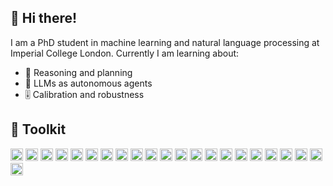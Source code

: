 👋 Hi there!
----------

I am a PhD student in machine learning and natural language processing at Imperial College London. Currently I am learning about:

  - 🧠 Reasoning and planning
  - 🤖 LLMs as autonomous agents
  - 🎚️ Calibration and robustness
 

🧰 Toolkit 
----------

<img src="https://img.shields.io/badge/numpy-%23013243.svg?style=for-the-badge&logo=numpy&logoColor=white" alt="NumPy" height="20"> <img src="https://img.shields.io/badge/pandas-%23150458.svg?style=for-the-badge&logo=pandas&logoColor=white" alt="Pandas" height="20"> <img src="https://img.shields.io/badge/Python-0d22a4?style=for-the-badge&logo=python&logoColor=white" alt="Python" height="20"> <img src="https://img.shields.io/badge/SciPy-%230C55A5.svg?style=for-the-badge&logo=scipy&logoColor=%white" alt="SciPy" height="20"> <img src="https://img.shields.io/badge/matplotlib-327ac6?style=for-the-badge&logo=data:matplotlib.org/_static/images/documentation&logoColor=white" alt="matplotlib" height="20"> <img src="https://img.shields.io/badge/Plotly-1c92cf?style=for-the-badge&logo=plotly&logoColor=white" alt="Plotly" height="20"> <img src="https://img.shields.io/badge/spacy-55c9c2?style=for-the-badge&logo=spacy&logoColor=white" alt="SpaCy" height="20"> <img src="https://img.shields.io/badge/Anaconda-44A833.svg?style=for-the-badge&logo=Anaconda&logoColor=white" alt="Anaconda" height="20"> <img src="https://img.shields.io/badge/hugging_face-%23FFE953.svg?style=for-the-badge&logo=data:https://huggingface.co/front/assets/huggingface_logo-noborder&logoColor=black" alt="HuggingFace" height="20"> <img src="https://img.shields.io/badge/Linux-FCC624?style=for-the-badge&logo=linux&logoColor=black" alt="Linux" height="20"> <img src="https://img.shields.io/badge/scikit--learn-%23F7931E.svg?style=for-the-badge&logo=scikit-learn&logoColor=white" alt="scikit-learn" height="20"> <img src="https://img.shields.io/badge/TensorFlow-%23FF6F00.svg?style=for-the-badge&logo=TensorFlow&logoColor=white" alt="TensorFlow" height="20"> <img src="https://img.shields.io/badge/PyTorch-%23EE4C2C.svg?style=for-the-badge&logo=PyTorch&logoColor=white" alt="PyTorch" height="20"> <img src="https://img.shields.io/badge/Keras-%23D00000.svg?style=for-the-badge&logo=Keras&logoColor=white" alt="Keras" height="20"> <img src="https://img.shields.io/badge/git-%23F05033.svg?style=for-the-badge&logo=git&logoColor=white" alt="Git" height="20"> <img src="https://img.shields.io/badge/Jupyter-F37626.svg?style=for-the-badge&logo=Jupyter&logoColor=white" alt="Jupyter" height="20"> <img src="https://img.shields.io/badge/java-%23ED8B00.svg?style=for-the-badge&logo=openjdk&logoColor=white" alt="Java" height="20"> <img src="https://img.shields.io/badge/JavaScript-F7DF1E.svg?style=for-the-badge&logo=JavaScript&logoColor=black" alt="JavaScript" height="20"> <img src="https://img.shields.io/badge/typescript-84af1d?style=for-the-badge&logo=typescript&logoColor=white" alt="TypeScript" height="20"> <img src="https://img.shields.io/badge/latex-%23008080.svg?style=for-the-badge&logo=latex&logoColor=white" alt="LateX" height="20"> <img src="https://img.shields.io/badge/Octave-%2300599C.svg?style=for-the-badge&logo=Octave&logoColor=white" alt="Octave" height="20"> <img src="https://img.shields.io/badge/jinja2-2C2D72.svg?style=for-the-badge&logo=jinja&logoColor=white" alt="Jinja" height="20">


<!--
&nbsp;
----------

![Top Langs](https://github-readme-stats.vercel.app/api/top-langs/?username=LisaAlaz&theme=vue)




**LisaAlaz/LisaAlaz** is a ✨ _special_ ✨ repository because its `README.md` (this file) appears on your GitHub profile.

Here are some ideas to get you started:

- 🔭 I’m currently working on ...
- 🌱 I’m currently learning ...
- 👯 I’m looking to collaborate on ...
- 🤔 I’m looking for help with ...
- 💬 Ask me about ...
- 📫 How to reach me: ...
- 😄 Pronouns: ...
- ⚡ Fun fact: ...
-->
